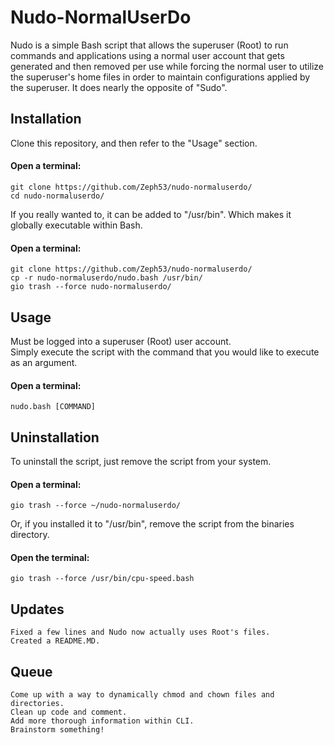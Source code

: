 # Nudo-NormalUserDo  

Nudo is a simple Bash script that allows the superuser (Root) to run commands and applications using a normal user account that gets generated and then removed per use while forcing the normal user to utilize the superuser's home files in order to maintain configurations applied by the superuser. It does nearly the opposite of "Sudo".  

## Installation  
Clone this repository, and then refer to the "Usage" section.  
#### Open a terminal:  
    git clone https://github.com/Zeph53/nudo-normaluserdo/
    cd nudo-normaluserdo/

If you really wanted to, it can be added to "/usr/bin". Which makes it globally executable within Bash.  
#### Open a terminal:  
    git clone https://github.com/Zeph53/nudo-normaluserdo/
    cp -r nudo-normaluserdo/nudo.bash /usr/bin/
    gio trash --force nudo-normaluserdo/

## Usage
Must be logged into a superuser (Root) user account.  
Simply execute the script with the command that you would like to execute as an argument.  
#### Open a terminal:  
    nudo.bash [COMMAND]

## Uninstallation  
To uninstall the script, just remove the script from your system.  
#### Open a terminal:  
    gio trash --force ~/nudo-normaluserdo/
Or, if you installed it to "/usr/bin", remove the script from the binaries directory.  
#### Open the terminal:  
    gio trash --force /usr/bin/cpu-speed.bash

## Updates
    Fixed a few lines and Nudo now actually uses Root's files.
    Created a README.MD.
## Queue
    Come up with a way to dynamically chmod and chown files and directories.
    Clean up code and comment.
    Add more thorough information within CLI.
    Brainstorm something!
